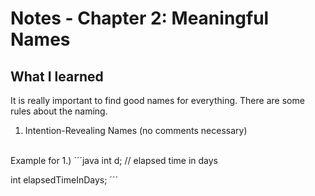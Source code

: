 # Notes - Chapter 2: Meaningful Names
## What I learned
It is really important to find good names for everything. There are some rules about the naming.
<br>
1. Intention-Revealing Names (no comments necessary)

<br>
Example for 1.)
´´´java
int d; // elapsed time in days

int elapsedTimeInDays;
´´´
